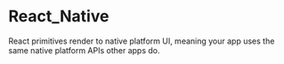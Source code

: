 # React_Native
React primitives render to native platform UI, meaning your app uses the same native platform APIs other apps do.
